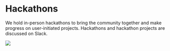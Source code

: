 # Hackathons

We hold in-person hackathons to bring the community together and make progress on user-initiated
projects.  Hackathons and hackathon projects are discussed on Slack.

![](hackathon-2023-attendees.jpg)
